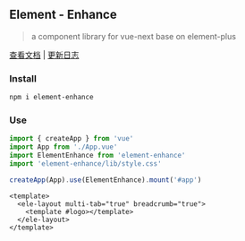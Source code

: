 ## Element - Enhance

> a component library for vue-next base on element-plus

[查看文档](https://gitee.com/Jmysy/element-enhance) | [更新日志](./CHANGELOG.md)

### Install

```sh
npm i element-enhance
```

### Use

```js
import { createApp } from 'vue'
import App from './App.vue'
import ElementEnhance from 'element-enhance'
import 'element-enhance/lib/style.css'

createApp(App).use(ElementEnhance).mount('#app')
```

```vue
<template>
  <ele-layout multi-tab="true" breadcrumb="true">
    <template #logo></template>
  </ele-layout>
</template>
```

